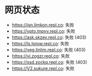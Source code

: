 # 网页状态
- https://jsn.limkon.repl.co: 失败
- https://ypto.tnpyv.repl.co: 失败
- https://ask.skzey.repl.co: 失败 (403)
- https://ls.tpjow.repl.co: 失败
- https://veg.linlim.repl.co: 失败 (403)
- https://vi.zogzr.repl.co: 失败
- https://ssd.zockq.repl.co: 失败 (403)
- https://V2.sukure.repl.co: 失败
